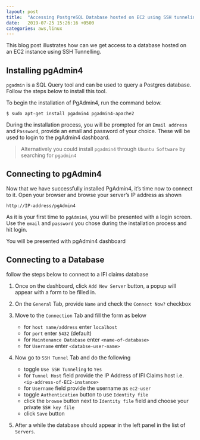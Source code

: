 ```yaml
---
layout: post
title:  "Accessing PostgreSQL Database hosted on EC2 using SSH tunneling"
date:   2019-07-25 15:26:16 +0500
categories: aws,linux
---
```




This blog post illustrates how can we get access to a database hosted on an EC2 instance using SSH Tunnelling.


## Installing pgAdmin4
`pgadmin` is a SQL Query tool and can be used to query a Postgres database. Follow the steps below to install this tool.

To begin the installation of PgAdmin4, run the command below.

```
$ sudo apt-get install pgadmin4 pgadmin4-apache2
```

During the installation process, you will be prompted for an `Email address` and `Password`, provide an email and password of your choice. These will be used to login to the pgAdmin4 dashboard.

> Alternatively you could install `pgadmin4` through `Ubuntu Software` by searching for `pgadmin4` 

## Connecting to pgAdmin4

Now that we have successfully installed PgAdmin4, it’s time now to connect to it. Open your browser and browse your server’s IP address as shown

```
http://IP-address/pgAdmin4
```

As it is your first time to `pgAdmin4`, you will be presented with a login screen. 
Use the `email` and `password` you chose during the installation process and hit login.

You will be presented with pgAdmin4 dashboard

## Connecting to a Database

follow the steps below to connect to a IFI claims database

1. Once on the dashboard, click `Add New Server` button, a popup will appear with a form to be filled in.

2. On the `General` Tab, provide `Name` and check the `Connect Now?` checkbox

3. Move to the `Connection` Tab and fill the form as below

    - for `host name/address` enter `localhost`
    - for `port` enter `5432` (default)
    - for `Maintenance Database` enter `<name-of-database>`
    - for `Username` enter `<databse-user-name>`
    
4. Now go to `SSH Tunnel` Tab and do the following

    - toggle `Use SSH Tunneling` to `Yes`
    - for `Tunnel Host` field provide the IP Address of IFI Claims host i.e. `<ip-address-of-EC2-instance>`
    - for `Username` field provide the username as `ec2-user`
    - toggle `Authentication` button to use `Identity file`
    - click the `browse` button next to `Identity file` field and choose your private `SSH key file`
    - click `Save` button

5. After a while the database should appear in the left panel in the list of `Servers`.
